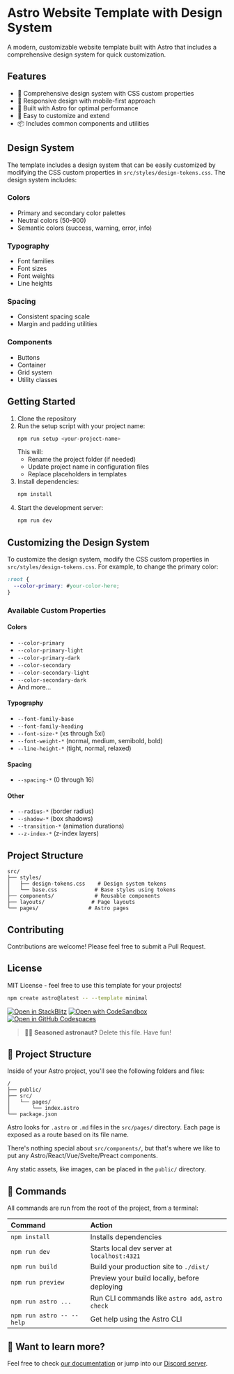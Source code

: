 # Astro Website Template with Design System

A modern, customizable website template built with Astro that includes a comprehensive design system for quick customization.

## Features

- 🎨 Comprehensive design system with CSS custom properties
- 📱 Responsive design with mobile-first approach
- 🚀 Built with Astro for optimal performance
- 🎯 Easy to customize and extend
- 📦 Includes common components and utilities

## Design System

The template includes a design system that can be easily customized by modifying the CSS custom properties in `src/styles/design-tokens.css`. The design system includes:

### Colors

- Primary and secondary color palettes
- Neutral colors (50-900)
- Semantic colors (success, warning, error, info)

### Typography

- Font families
- Font sizes
- Font weights
- Line heights

### Spacing

- Consistent spacing scale
- Margin and padding utilities

### Components

- Buttons
- Container
- Grid system
- Utility classes

## Getting Started

1. Clone the repository
2. Run the setup script with your project name:
   ```bash
   npm run setup <your-project-name>
   ```
   This will:
   - Rename the project folder (if needed)
   - Update project name in configuration files
   - Replace placeholders in templates
3. Install dependencies:
   ```bash
   npm install
   ```
4. Start the development server:
   ```bash
   npm run dev
   ```

## Customizing the Design System

To customize the design system, modify the CSS custom properties in `src/styles/design-tokens.css`. For example, to change the primary color:

```css
:root {
  --color-primary: #your-color-here;
}
```

### Available Custom Properties

#### Colors

- `--color-primary`
- `--color-primary-light`
- `--color-primary-dark`
- `--color-secondary`
- `--color-secondary-light`
- `--color-secondary-dark`
- And more...

#### Typography

- `--font-family-base`
- `--font-family-heading`
- `--font-size-*` (xs through 5xl)
- `--font-weight-*` (normal, medium, semibold, bold)
- `--line-height-*` (tight, normal, relaxed)

#### Spacing

- `--spacing-*` (0 through 16)

#### Other

- `--radius-*` (border radius)
- `--shadow-*` (box shadows)
- `--transition-*` (animation durations)
- `--z-index-*` (z-index layers)

## Project Structure

```
src/
├── styles/
│   ├── design-tokens.css    # Design system tokens
│   └── base.css            # Base styles using tokens
├── components/             # Reusable components
├── layouts/               # Page layouts
└── pages/                # Astro pages
```

## Contributing

Contributions are welcome! Please feel free to submit a Pull Request.

## License

MIT License - feel free to use this template for your projects!

```sh
npm create astro@latest -- --template minimal
```

[![Open in StackBlitz](https://developer.stackblitz.com/img/open_in_stackblitz.svg)](https://stackblitz.com/github/withastro/astro/tree/latest/examples/minimal)
[![Open with CodeSandbox](https://assets.codesandbox.io/github/button-edit-lime.svg)](https://codesandbox.io/p/sandbox/github/withastro/astro/tree/latest/examples/minimal)
[![Open in GitHub Codespaces](https://github.com/codespaces/badge.svg)](https://codespaces.new/withastro/astro?devcontainer_path=.devcontainer/minimal/devcontainer.json)

> 🧑‍🚀 **Seasoned astronaut?** Delete this file. Have fun!

## 🚀 Project Structure

Inside of your Astro project, you'll see the following folders and files:

```text
/
├── public/
├── src/
│   └── pages/
│       └── index.astro
└── package.json
```

Astro looks for `.astro` or `.md` files in the `src/pages/` directory. Each page is exposed as a route based on its file name.

There's nothing special about `src/components/`, but that's where we like to put any Astro/React/Vue/Svelte/Preact components.

Any static assets, like images, can be placed in the `public/` directory.

## 🧞 Commands

All commands are run from the root of the project, from a terminal:

| Command                   | Action                                           |
| :------------------------ | :----------------------------------------------- |
| `npm install`             | Installs dependencies                            |
| `npm run dev`             | Starts local dev server at `localhost:4321`      |
| `npm run build`           | Build your production site to `./dist/`          |
| `npm run preview`         | Preview your build locally, before deploying     |
| `npm run astro ...`       | Run CLI commands like `astro add`, `astro check` |
| `npm run astro -- --help` | Get help using the Astro CLI                     |

## 👀 Want to learn more?

Feel free to check [our documentation](https://docs.astro.build) or jump into our [Discord server](https://astro.build/chat).

